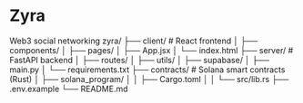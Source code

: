 # Zyra
Web3 social networking 
zyra/
├── client/                 # React frontend
│   ├── components/
│   ├── pages/
│   ├── App.jsx
│   └── index.html
├── server/                 # FastAPI backend
│   ├── routes/
│   ├── utils/
│   ├── supabase/
│   ├── main.py
│   └── requirements.txt
├── contracts/              # Solana smart contracts (Rust)
│   ├── solana_program/
│   │   ├── Cargo.toml
│   │   └── src/lib.rs
├── .env.example
└── README.md
